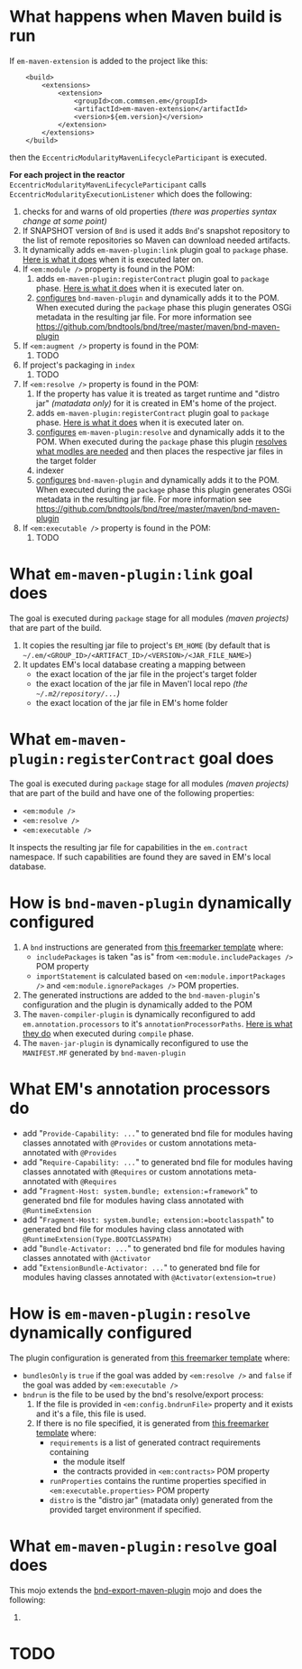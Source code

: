 # What happens when Maven build is run

If `em-maven-extension` is added to the project like this: 
```
    <build>
        <extensions>
            <extension>
                <groupId>com.commsen.em</groupId>
                <artifactId>em-maven-extension</artifactId>
                <version>${em.version}</version>
            </extension>
        </extensions>
    </build>
``` 
then the `EccentricModularityMavenLifecycleParticipant` is executed.

**For each project in the reactor** `EccentricModularityMavenLifecycleParticipant` calls `EccentricModularityExecutionListener` which does the following:

1. checks for and warns of old properties _(there was properties syntax change at some point)_
1. If SNAPSHOT version of `Bnd` is used it adds `Bnd`'s snapshot repository to the list of remote repositories so Maven can download needed artifacts.
1. It dynamically adds `em-maven-plugin:link` plugin goal to `package` phase. [Here is what it does](#what-`em-maven-plugin:link`-goal-does) when it is executed later on.
1. If `<em:module />` property is found in the POM:
    1. adds `em-maven-plugin:registerContract` plugin goal to `package` phase. [Here is what it does](#what-`em-maven-plugin:registerContract`-goal-does) when it is executed later on.
    1. [configures](#how-is-`bnd-maven-plugin`-dynamically-configured) `bnd-maven-plugin` and dynamically adds it to the POM. When executed during the `package` phase this plugin generates OSGi metadata in the resulting jar file. For more information see https://github.com/bndtools/bnd/tree/master/maven/bnd-maven-plugin 
1. If `<em:augment />` property is found in the POM:
    1. TODO
1. If project's packaging in `index`
    1. TODO
1. If `<em:resolve />` property is found in the POM:
    1. If the property has value it is treated as target runtime and "distro jar" _(matadata only)_ for it is created in EM's home of the project.
    1. adds `em-maven-plugin:registerContract` plugin goal to `package` phase. [Here is what it does](#what-`em-maven-plugin:registerContract`-goal-does) when it is executed later on.
    1. [configures](#how-is-`em-maven-plugin:resolve`-dynamically-configured) `em-maven-plugin:resolve` and dynamically adds it to the POM. When executed during the `package` phase this plugin [resolves what modles are needed](#what-`em-maven-plugin:resolve`-goal-does) and then places the respective jar files in the target folder
    1. indexer
    1. [configures](#how-is-`bnd-maven-plugin`-dynamically-configured) `bnd-maven-plugin` and dynamically adds it to the POM. When executed during the `package` phase this plugin generates OSGi metadata in the resulting jar file. For more information see https://github.com/bndtools/bnd/tree/master/maven/bnd-maven-plugin 
1. If `<em:executable />` property is found in the POM:
    1. TODO



# What `em-maven-plugin:link` goal does

The goal is executed during `package` stage for all modules _(maven projects)_ that are part of the build.

1. It copies the resulting jar file to project's `EM_HOME` (by default that is `~/.em/<GROUP_ID>/<ARTIFACT_ID>/<VERSION>/<JAR_FILE_NAME>`)
2. It updates EM's local database creating a mapping between 
    - the exact location of the jar file in the project's target folder
    - the exact location of the jar file in Maven'l local repo _(the `~/.m2/repository/...`)_
    - the exact location of the jar file in EM's home folder     

# What `em-maven-plugin:registerContract` goal does

The goal is executed during `package` stage for all modules _(maven projects)_ that are part of the build and have one of the following properties:

- `<em:module />`
- `<em:resolve />`
- `<em:executable />`

It inspects the resulting jar file for capabilities in the `em.contract` namespace. If such capabilities are found they are saved in EM's local database. 

# How is `bnd-maven-plugin` dynamically configured

1. A `bnd` instructions are generated from [this freemarker template](em-maven-extension/src/main/resources/META-INF/templates/bnd.fmt) where:
    - `includePackages` is taken "as is" from `<em:module.includePackages />` POM property 
    - `importStatement` is calculated based on `<em:module.importPackages />` and `<em:module.ignorePackages />` POM properties. 
1. The generated instructions are added to the `bnd-maven-plugin`'s configuration and the plugin is dynamically added to the POM
1. The `maven-compiler-plugin` is dynamically reconfigured to add `em.annotation.processors` to it's `annotationProcessorPaths`. [Here is what they do](#what-em's-annotation-processors-do) when executed during `compile` phase.
1. The `maven-jar-plugin` is dynamically reconfigured to use the `MANIFEST.MF` generated by `bnd-maven-plugin`

# What EM's annotation processors do

- add "`Provide-Capability: ...`" to generated bnd file for modules having classes annotated with `@Provides` or custom annotations meta-annotated with `@Provides`
- add "`Require-Capability: ...`" to generated bnd file for modules having classes annotated with `@Requires` or custom annotations meta-annotated with `@Requires`
- add "`Fragment-Host: system.bundle; extension:=framework`" to generated bnd file for modules having class annotated with `@RuntimeExtension`
- add "`Fragment-Host: system.bundle; extension:=bootclasspath`" to generated bnd file for modules having class annotated with `@RuntimeExtension(Type.BOOTCLASSPATH)`
- add "`Bundle-Activator: ...`" to generated bnd file for modules having classes annotated with `@Activator`
- add "`ExtensionBundle-Activator: ...`" to generated bnd file for modules having classes annotated with `@Activator(extension=true)`

# How is `em-maven-plugin:resolve` dynamically configured
The plugin configuration is generated from [this freemarker template](em-maven-extension/src/main/resources/META-INF/templates/bnd-export-maven-plugin-configuration.fmt) where:

- `bundlesOnly` is `true` if the goal was added by `<em:resolve />` and `false` if the goal was added by `<em:executable />`
- `bndrun` is the file to be used by the bnd's resolve/export process:
    1. If the file is provided in `<em:config.bndrunFile>` property and it exists and it's a file, this file is used.
    2. If there is no file specified, it is generated from [this freemarker template](em-maven-extension/src/main/resources/META-INF/templates/bndrun.fmt) where:
        - `requirements` is a list of generated contract requirements containing 
            - the module itself 
            - the contracts provided in `<em:contracts>` POM property
        - `runProperties` contains the runtime properties specified in `<em:executable.properties>` POM property
        - `distro` is the "distro jar" (matadata only) generated from the provided target environment if specified.

# What `em-maven-plugin:resolve` goal does

This mojo extends the [bnd-export-maven-plugin](https://github.com/bndtools/bnd/tree/master/maven/bnd-export-maven-plugin) mojo and does the following:

1. 

# TODO
